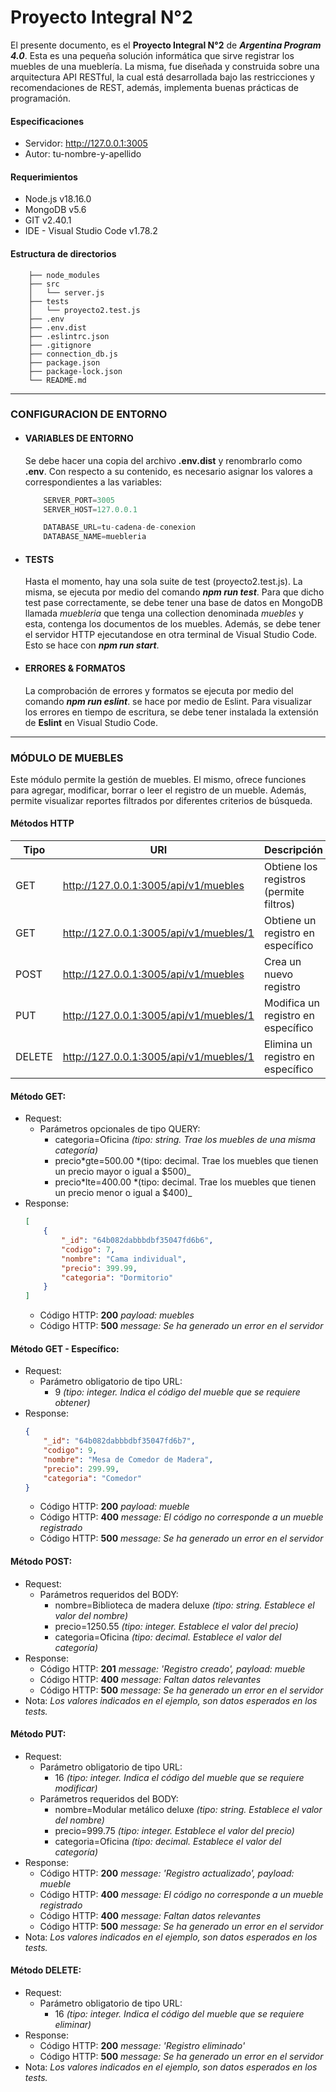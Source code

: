 # Proyecto Integral N°2

El presente documento, es el **Proyecto Integral N°2** de **_Argentina Program 4.0_**. Esta es una pequeña solución informática que sirve registrar los muebles de una mueblería.
La misma, fue diseñada y construida sobre una arquitectura API RESTful, la cual está desarrollada bajo las restricciones y recomendaciones de REST, además, implementa buenas prácticas de programación.

#### Especificaciones

-   Servidor: http://127.0.0.1:3005
-   Autor: tu-nombre-y-apellido

#### Requerimientos

-   Node.js v18.16.0
-   MongoDB v5.6
-   GIT v2.40.1
-   IDE - Visual Studio Code v1.78.2

#### Estructura de directorios

```tree
    ├── node_modules
    ├── src
    │   └── server.js
    ├── tests
    │   └── proyecto2.test.js
    ├── .env
    ├── .env.dist
    ├── .eslintrc.json
    ├── .gitignore
    ├── connection_db.js
    ├── package.json
    ├── package-lock.json
    └── README.md
```

---

### CONFIGURACION DE ENTORNO

-   #### VARIABLES DE ENTORNO

    Se debe hacer una copia del archivo **.env.dist** y renombrarlo como **.env**. Con respecto a su contenido, es necesario asignar los valores a correspondientes a las variables:

    ```js
        SERVER_PORT=3005
        SERVER_HOST=127.0.0.1

        DATABASE_URL=tu-cadena-de-conexion
        DATABASE_NAME=muebleria
    ```

-   #### TESTS

    Hasta el momento, hay una sola suite de test (proyecto2.test.js). La misma, se ejecuta por medio del comando **_npm run test_**. Para que dicho test pase correctamente, se debe tener una base de datos en MongoDB llamada _muebleria_ que tenga una collection denominada _muebles_ y esta, contenga los documentos de los muebles. Además, se debe tener el servidor HTTP ejecutandose en otra terminal de Visual Studio Code. Esto se hace con **_npm run start_**.

-   #### ERRORES & FORMATOS
    La comprobación de errores y formatos se ejecuta por medio del comando **_npm run eslint_**. se hace por medio de Eslint. Para visualizar los errores en tiempo de escritura, se debe tener instalada la extensión de **Eslint** en Visual Studio Code.

---

### MÓDULO DE MUEBLES

Este módulo permite la gestión de muebles. El mismo, ofrece funciones para agregar, modificar, borrar o leer el registro de un mueble. Además, permite visualizar reportes filtrados por diferentes criterios de búsqueda.

#### Métodos HTTP

| Tipo   | URI                                    | Descripción                             |
| ------ | -------------------------------------- | --------------------------------------- |
| GET    | http://127.0.0.1:3005/api/v1/muebles   | Obtiene los registros (permite filtros) |
| GET    | http://127.0.0.1:3005/api/v1/muebles/1 | Obtiene un registro en específico       |
| POST   | http://127.0.0.1:3005/api/v1/muebles   | Crea un nuevo registro                  |
| PUT    | http://127.0.0.1:3005/api/v1/muebles/1 | Modifica un registro en específico      |
| DELETE | http://127.0.0.1:3005/api/v1/muebles/1 | Elimina un registro en específico       |

#### Método GET:

-   Request:
    -   Parámetros opcionales de tipo QUERY:
        -   categoria=Oficina _(tipo: string. Trae los muebles de una misma categoría)_
        -   precio*gte=500.00 *(tipo: decimal. Trae los muebles que tienen un precio mayor o igual a $500)\_
        -   precio*lte=400.00 *(tipo: decimal. Trae los muebles que tienen un precio menor o igual a $400)\_
-   Response:
    ```json
    [
        {
            "_id": "64b082dabbbdbf35047fd6b6",
            "codigo": 7,
            "nombre": "Cama individual",
            "precio": 399.99,
            "categoria": "Dormitorio"
        }
    ]
    ```
    -   Código HTTP: **200** _payload: muebles_
    -   Código HTTP: **500** _message: Se ha generado un error en el servidor_

#### Método GET - Específico:

-   Request:
    -   Parámetro obligatorio de tipo URL:
        -   9 _(tipo: integer. Indica el código del mueble que se requiere obtener)_
-   Response:
    ```json
    {
        "_id": "64b082dabbbdbf35047fd6b7",
        "codigo": 9,
        "nombre": "Mesa de Comedor de Madera",
        "precio": 299.99,
        "categoria": "Comedor"
    }
    ```
    -   Código HTTP: **200** _payload: mueble_
    -   Código HTTP: **400** _message: El código no corresponde a un mueble registrado_
    -   Código HTTP: **500** _message: Se ha generado un error en el servidor_

#### Método POST:

-   Request:
    -   Parámetros requeridos del BODY:
        -   nombre=Biblioteca de madera deluxe _(tipo: string. Establece el valor del nombre)_
        -   precio=1250.55 _(tipo: integer. Establece el valor del precio)_
        -   categoria=Oficina _(tipo: decimal. Establece el valor del categoría)_
-   Response:
    -   Código HTTP: **201** _message: 'Registro creado', payload: mueble_
    -   Código HTTP: **400** _message: Faltan datos relevantes_
    -   Código HTTP: **500** _message: Se ha generado un error en el servidor_
-   Nota: _Los valores indicados en el ejemplo, son datos esperados en los tests._

#### Método PUT:

-   Request:
    -   Parámetro obligatorio de tipo URL:
        -   16 _(tipo: integer. Indica el código del mueble que se requiere modificar)_
    -   Parámetros requeridos del BODY:
        -   nombre=Modular metálico deluxe _(tipo: string. Establece el valor del nombre)_
        -   precio=999.75 _(tipo: integer. Establece el valor del precio)_
        -   categoria=Oficina _(tipo: decimal. Establece el valor del categoría)_
-   Response:
    -   Código HTTP: **200** _message: 'Registro actualizado', payload: mueble_
    -   Código HTTP: **400** _message: El código no corresponde a un mueble registrado_
    -   Código HTTP: **400** _message: Faltan datos relevantes_
    -   Código HTTP: **500** _message: Se ha generado un error en el servidor_
-   Nota: _Los valores indicados en el ejemplo, son datos esperados en los tests._

#### Método DELETE:

-   Request:
    -   Parámetro obligatorio de tipo URL:
        -   16 _(tipo: integer. Indica el código del mueble que se requiere eliminar)_
-   Response:
    -   Código HTTP: **200** _message: 'Registro eliminado'_
    -   Código HTTP: **500** _message: Se ha generado un error en el servidor_
-   Nota: _Los valores indicados en el ejemplo, son datos esperados en los tests._
